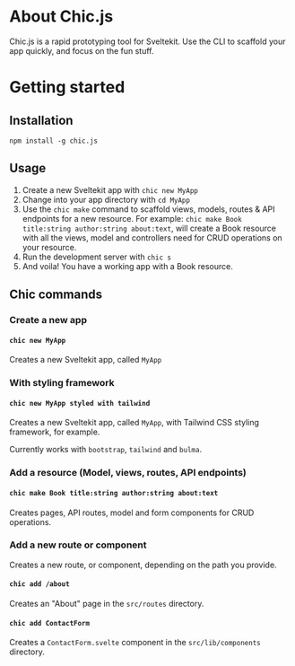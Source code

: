 # About Chic.js

Chic.js is a rapid prototyping tool for Sveltekit. Use the CLI to scaffold your app quickly, and focus on the fun stuff.

# Getting started

## Installation

`npm install -g chic.js`

## Usage

1. Create a new Sveltekit app with `chic new MyApp`
2. Change into your app directory with `cd MyApp`
3. Use the `chic make` command to scaffold views, models, routes & API endpoints for a new resource. For example: `chic make Book title:string author:string about:text`, will create a Book resource with all the views, model and controllers need for CRUD operations on your resource.
4. Run the development server with `chic s`
5. And voila! You have a working app with a Book resource.

## Chic commands

### Create a new app
#### `chic new MyApp`  
Creates a new Sveltekit app, called `MyApp`

### With styling framework

#### `chic new MyApp styled with tailwind`
Creates a new Sveltekit app, called `MyApp`, with Tailwind CSS styling framework, for example.

Currently works with `bootstrap`, `tailwind` and `bulma`.

### Add a resource (Model, views, routes, API endpoints)

#### `chic make Book title:string author:string about:text`   
Creates pages, API routes, model and form components for CRUD operations.

### Add a new route or component
Creates a new route, or component, depending on the path you provide.

#### `chic add /about`
Creates an "About" page in the `src/routes` directory.

#### `chic add ContactForm`   
Creates a `ContactForm.svelte` component in the `src/lib/components` directory.